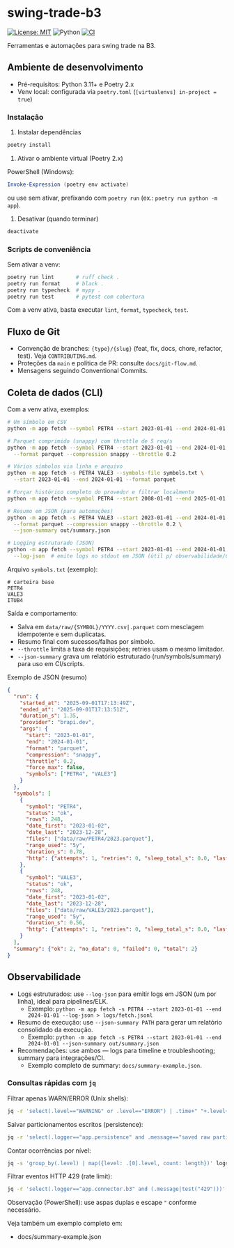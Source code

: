 # swing-trade-b3

[![License: MIT](https://img.shields.io/badge/License-MIT-green.svg)](LICENSE)
![Python](https://img.shields.io/badge/python-3.11-blue.svg)
[![CI](https://github.com/leotavo/swing-trade-b3/actions/workflows/ci.yml/badge.svg)](https://github.com/leotavo/swing-trade-b3/actions/workflows/ci.yml)

Ferramentas e automações para swing trade na B3.

## Ambiente de desenvolvimento

- Pré-requisitos: Python 3.11+ e Poetry 2.x
- Venv local: configurada via `poetry.toml` (`[virtualenvs] in-project = true`)

### Instalação

1. Instalar dependências

```bash
poetry install
```

1. Ativar o ambiente virtual (Poetry 2.x)

PowerShell (Windows):

```powershell
Invoke-Expression (poetry env activate)
```

ou use sem ativar, prefixando com `poetry run` (ex.: `poetry run python -m app`).

1. Desativar (quando terminar)

```powershell
deactivate
```

### Scripts de conveniência

Sem ativar a venv:

```bash
poetry run lint       # ruff check .
poetry run format     # black .
poetry run typecheck  # mypy .
poetry run test       # pytest com cobertura
```

Com a venv ativa, basta executar `lint`, `format`, `typecheck`, `test`.

## Fluxo de Git

- Convenção de branches: `{type}/{slug}` (feat, fix, docs, chore, refactor, test). Veja `CONTRIBUTING.md`.
- Proteções da `main` e política de PR: consulte `docs/git-flow.md`.
- Mensagens seguindo Conventional Commits.

## Coleta de dados (CLI)

Com a venv ativa, exemplos:

```bash
# Um símbolo em CSV
python -m app fetch --symbol PETR4 --start 2023-01-01 --end 2024-01-01

# Parquet comprimido (snappy) com throttle de 5 req/s
python -m app fetch --symbol PETR4 --start 2023-01-01 --end 2024-01-01 \
  --format parquet --compression snappy --throttle 0.2

# Vários símbolos via linha e arquivo
python -m app fetch -s PETR4 VALE3 --symbols-file symbols.txt \
  --start 2023-01-01 --end 2024-01-01 --format parquet

# Forçar histórico completo do provedor e filtrar localmente
python -m app fetch --symbol PETR4 --start 2008-01-01 --end 2025-01-01 --force-max

# Resumo em JSON (para automações)
python -m app fetch -s PETR4 VALE3 --start 2023-01-01 --end 2024-01-01 \
  --format parquet --compression snappy --throttle 0.2 \
  --json-summary out/summary.json

# Logging estruturado (JSON)
python -m app fetch --symbol PETR4 --start 2023-01-01 --end 2024-01-01 \
  --log-json  # emite logs no stdout em JSON (útil p/ observabilidade/CI)
```

Arquivo `symbols.txt` (exemplo):

```
# carteira base
PETR4
VALE3
ITUB4
```

Saída e comportamento:
- Salva em `data/raw/{SYMBOL}/YYYY.csv|.parquet` com mesclagem idempotente e sem duplicatas.
- Resumo final com sucessos/falhas por símbolo.
- `--throttle` limita a taxa de requisições; retries usam o mesmo limitador.
- `--json-summary` grava um relatório estruturado (run/symbols/summary) para uso em CI/scripts.

Exemplo de JSON (resumo)

```json
{
  "run": {
    "started_at": "2025-09-01T17:13:49Z",
    "ended_at": "2025-09-01T17:13:51Z",
    "duration_s": 1.35,
    "provider": "brapi.dev",
    "args": {
      "start": "2023-01-01",
      "end": "2024-01-01",
      "format": "parquet",
      "compression": "snappy",
      "throttle": 0.2,
      "force_max": false,
      "symbols": ["PETR4", "VALE3"]
    }
  },
  "symbols": [
    {
      "symbol": "PETR4",
      "status": "ok",
      "rows": 248,
      "date_first": "2023-01-02",
      "date_last": "2023-12-28",
      "files": ["data/raw/PETR4/2023.parquet"],
      "range_used": "5y",
      "duration_s": 0.78,
      "http": {"attempts": 1, "retries": 0, "sleep_total_s": 0.0, "last_status": 200, "throttle_calls": 1}
    },
    {
      "symbol": "VALE3",
      "status": "ok",
      "rows": 248,
      "date_first": "2023-01-02",
      "date_last": "2023-12-28",
      "files": ["data/raw/VALE3/2023.parquet"],
      "range_used": "5y",
      "duration_s": 0.56,
      "http": {"attempts": 1, "retries": 0, "sleep_total_s": 0.0, "last_status": 200, "throttle_calls": 1}
    }
  ],
  "summary": {"ok": 2, "no_data": 0, "failed": 0, "total": 2}
}
```

## Observabilidade

- Logs estruturados: use `--log-json` para emitir logs em JSON (um por linha), ideal para pipelines/ELK.
  - Exemplo: `python -m app fetch -s PETR4 --start 2023-01-01 --end 2024-01-01 --log-json > logs/fetch.jsonl`
- Resumo de execução: use `--json-summary PATH` para gerar um relatório consolidado da execução.
  - Exemplo: `python -m app fetch -s PETR4 --start 2023-01-01 --end 2024-01-01 --json-summary out/summary.json`
- Recomendações: use ambos — logs para timeline e troubleshooting; summary para integrações/CI.
  - Exemplo completo de summary: `docs/summary-example.json`.

### Consultas rápidas com `jq`

Filtrar apenas WARN/ERROR (Unix shells):

```bash
jq -r 'select(.level=="WARNING" or .level=="ERROR") | .time+" "+.level+" "+.message' logs/fetch.jsonl
```

Salvar particionamentos escritos (persistence):

```bash
jq -r 'select(.logger=="app.persistence" and .message=="saved raw partition") | {symbol,year,rows,bytes,path}' logs/fetch.jsonl
```

Contar ocorrências por nível:

```bash
jq -s 'group_by(.level) | map({level: .[0].level, count: length})' logs/fetch.jsonl
```

Filtrar eventos HTTP 429 (rate limit):

```bash
jq -r 'select(.logger=="app.connector.b3" and (.message|test("429")))' logs/fetch.jsonl
```

Observação (PowerShell): use aspas duplas e escape `"` conforme necessário.

Veja também um exemplo completo em:
- docs/summary-example.json
